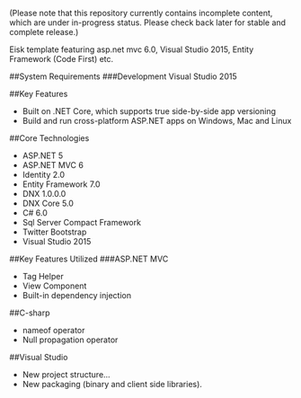 (Please note that this repository currently contains incomplete content, which are under in-progress status. Please check back later for stable and complete release.)

Eisk template featuring asp.net mvc 6.0, Visual Studio 2015, Entity Framework (Code First) etc.

##System Requirements 
###Development
Visual Studio 2015

##Key Features
* Built on .NET Core, which supports true side-by-side app versioning
* Build and run cross-platform ASP.NET apps on Windows, Mac and Linux

##Core Technologies

* ASP.NET 5
* ASP.NET MVC 6
* Identity 2.0
* Entity Framework 7.0
* DNX 1.0.0.0
* DNX Core 5.0
* C# 6.0
* Sql Server Compact Framework
* Twitter Bootstrap
* Visual Studio 2015

##Key Features Utilized
###ASP.NET MVC
* Tag Helper
* View Component
* Built-in dependency injection

##C-sharp
* nameof operator
* Null propagation operator

##Visual Studio 
* New project structure...
* New packaging (binary and client side libraries).




